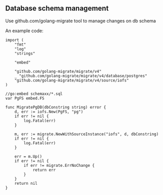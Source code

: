 Database schema management
--

Use github.com/golang-migrate tool to manage changes on db schema


An example code:
```
import (
	"fmt"
	"log"
	"strings"

	"embed"

	"github.com/golang-migrate/migrate/v4"
	_ "github.com/golang-migrate/migrate/v4/database/postgres"
	"github.com/golang-migrate/migrate/v4/source/iofs"
)

//go:embed schemaxx/*.sql
var PgFS embed.FS

func MigratePgDB(dbConstring string) error {
	d, err := iofs.New(PgFS, "pg")
	if err != nil {
		log.Fatal(err)
	}

	m, err := migrate.NewWithSourceInstance("iofs", d, dbConstring)
	if err != nil {
		log.Fatal(err)
	}

	err = m.Up()
	if err != nil {
		if err != migrate.ErrNoChange {
			return err
		}
	}
	return nil
}

```
